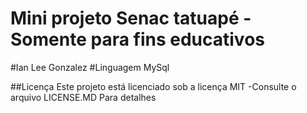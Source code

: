# Mini projeto Senac tatuapé -Somente para fins educativos 
#Ian Lee Gonzalez
#Linguagem MySql


##Licença Este projeto está licenciado sob a licença MIT -Consulte o arquivo LICENSE.MD Para detalhes

